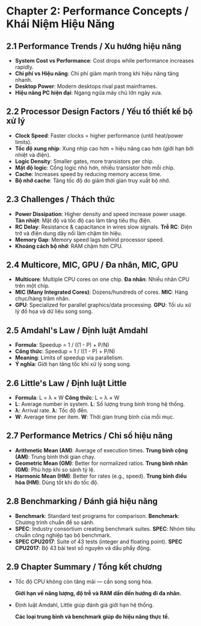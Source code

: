 
# Chapter 2: Performance Concepts / Khái Niệm Hiệu Năng

## 2.1 Performance Trends / Xu hướng hiệu năng

*   **System Cost vs Performance**: Cost drops while performance increases rapidly.
*   **Chi phí vs Hiệu năng**: Chi phí giảm mạnh trong khi hiệu năng tăng nhanh.
*   **Desktop Power**: Modern desktops rival past mainframes.
*   **Hiệu năng PC hiện đại**: Ngang ngửa máy chủ lớn ngày xưa.

## 2.2 Processor Design Factors / Yếu tố thiết kế bộ xử lý

*   **Clock Speed**: Faster clocks = higher performance (until heat/power limits).
*   **Tốc độ xung nhịp**: Xung nhịp cao hơn = hiệu năng cao hơn (giới hạn bởi nhiệt và điện).
*   **Logic Density**: Smaller gates, more transistors per chip.
*   **Mật độ logic**: Cổng logic nhỏ hơn, nhiều transistor hơn mỗi chip.
*   **Cache**: Increases speed by reducing memory access time.
*   **Bộ nhớ cache**: Tăng tốc độ do giảm thời gian truy xuất bộ nhớ.

## 2.3 Challenges / Thách thức

*   **Power Dissipation**: Higher density and speed increase power usage.
    **Tản nhiệt**: Mật độ và tốc độ cao làm tăng tiêu thụ điện.
*   **RC Delay**: Resistance & capacitance in wires slow signals.
    **Trễ RC**: Điện trở và điện dung dây nối làm chậm tín hiệu.
*   **Memory Gap**: Memory speed lags behind processor speed.
*   **Khoảng cách bộ nhớ**: RAM chậm hơn CPU.

## 2.4 Multicore, MIC, GPU / Đa nhân, MIC, GPU

*   **Multicore**: Multiple CPU cores on one chip.
    **Đa nhân**: Nhiều nhân CPU trên một chip.
*   **MIC (Many Integrated Cores)**: Dozens/hundreds of cores.
    **MIC**: Hàng chục/hàng trăm nhân.
*   **GPU**: Specialized for parallel graphics/data processing.
    **GPU**: Tối ưu xử lý đồ họa và dữ liệu song song.

## 2.5 Amdahl's Law / Định luật Amdahl

*   **Formula**: Speedup = 1 / ((1 - P) + P/N)
*   **Công thức**: Speedup = 1 / ((1 - P) + P/N)
*   **Meaning**: Limits of speedup via parallelism.
*   **Ý nghĩa**: Giới hạn tăng tốc khi xử lý song song.

## 2.6 Little's Law / Định luật Little

*   **Formula**: L = λ × W
    **Công thức**: L = λ × W
*   **L**: Average number in system.
    **L**: Số lượng trung bình trong hệ thống.
*   **λ**: Arrival rate.
    **λ**: Tốc độ đến.
*   **W**: Average time per item.
    **W**: Thời gian trung bình của mỗi mục.

## 2.7 Performance Metrics / Chỉ số hiệu năng

*   **Arithmetic Mean (AM)**: Average of execution times.
    **Trung bình cộng (AM)**: Trung bình thời gian chạy.
*   **Geometric Mean (GM)**: Better for normalized ratios.
    **Trung bình nhân (GM)**: Phù hợp khi so sánh tỷ lệ.
*   **Harmonic Mean (HM)**: Better for rates (e.g., speed).
    **Trung bình điều hòa (HM)**: Dùng tốt khi đo tốc độ.

## 2.8 Benchmarking / Đánh giá hiệu năng

*   **Benchmark**: Standard test programs for comparison.
    **Benchmark**: Chương trình chuẩn để so sánh.
*   **SPEC**: Industry consortium creating benchmark suites.
    **SPEC**: Nhóm tiêu chuẩn công nghiệp tạo bộ benchmark.
*   **SPEC CPU2017**: Suite of 43 tests (integer and floating point).
    **SPEC CPU2017**: Bộ 43 bài test số nguyên và dấu phẩy động.

## 2.9 Chapter Summary / Tổng kết chương

*   Tốc độ CPU không còn tăng mãi — cần song song hóa.
    
    **Giới hạn về năng lượng, độ trễ và RAM dần đến hướng đi đa nhân.**
*   Định luật Amdahl, Little giúp đánh giá giới hạn hệ thống.

    **Các loại trung bình và benchmark giúp đo hiệu năng thực tế.**
